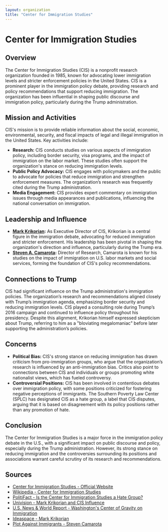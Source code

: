 ```yaml
---
layout: organization
title: "Center for Immigration Studies"
---
```


# Center for Immigration Studies

## Overview
The Center for Immigration Studies (CIS) is a nonprofit research organization founded in 1985, known for advocating lower immigration levels and stricter enforcement policies in the United States. CIS is a prominent player in the immigration policy debate, providing research and policy recommendations that support reducing immigration. The organization has been influential in shaping public discourse and immigration policy, particularly during the Trump administration.

## Mission and Activities
CIS's mission is to provide reliable information about the social, economic, environmental, security, and fiscal impacts of legal and illegal immigration in the United States. Key activities include:
- **Research:** CIS conducts studies on various aspects of immigration policy, including border security, visa programs, and the impact of immigration on the labor market. These studies often support the organization's stance on reducing immigration levels.
- **Public Policy Advocacy:** CIS engages with policymakers and the public to advocate for policies that reduce immigration and strengthen enforcement measures. The organization’s research was frequently cited during the Trump administration.
- **Media Engagement:** CIS provides expert commentary on immigration issues through media appearances and publications, influencing the national conversation on immigration.

## Leadership and Influence
- **[Mark Krikorian](https://ideaspace.com/player/mark-krikorian/):** As Executive Director of CIS, Krikorian is a central figure in the immigration debate, advocating for reduced immigration and stricter enforcement. His leadership has been pivotal in shaping the organization's direction and influence, particularly during the Trump era.
- **[Steven A. Camarota](https://plotagainstimmigrants.com/network/steven-camarota/):** Director of Research, Camarota is known for his studies on the impact of immigration on U.S. labor markets and social services, forming the foundation of CIS's policy recommendations.

## Connections to Trump
CIS had significant influence on the Trump administration's immigration policies. The organization’s research and recommendations aligned closely with Trump’s immigration agenda, emphasizing border security and reducing immigration levels. CIS played a consulting role during Trump’s 2016 campaign and continued to influence policy throughout his presidency. Despite this alignment, Krikorian himself expressed skepticism about Trump, referring to him as a "bloviating megalomaniac" before later supporting the administration’s policies.

## Concerns
- **Political Bias:** CIS's strong stance on reducing immigration has drawn criticism from pro-immigration groups, who argue that the organization’s research is influenced by an anti-immigration bias. Critics also point to connections between CIS and individuals or groups promoting white nationalist views, which has fueled controversy.
- **Controversial Positions:** CIS has been involved in contentious debates over immigration policy, with some positions criticized for fostering negative perceptions of immigrants. The Southern Poverty Law Center (SPLC) has designated CIS as a hate group, a label that CIS disputes, arguing that it is based on disagreement with its policy positions rather than any promotion of hate.

## Conclusion
The Center for Immigration Studies is a major force in the immigration policy debate in the U.S., with a significant impact on public discourse and policy, especially during the Trump administration. However, its strong stance on reducing immigration and the controversies surrounding its positions and associations warrant careful scrutiny of its research and recommendations.

## Sources
- [Center for Immigration Studies - Official Website](https://cis.org)
- [Wikipedia - Center for Immigration Studies](https://en.wikipedia.org/wiki/Center_for_Immigration_Studies)
- [PolitiFact - Is the Center for Immigration Studies a Hate Group?](https://www.politifact.com/article/2017/mar/22/center-immigration-studies-hate-group-southern-pov/)
- [Univision - Mark Krikorian and CIS Influence](https://www.univision.com/univision-news/immigration/man-of-the-moment-mark-krikorian-the-influential-immigration-hawk-of-the-trump-era)
- [U.S. News & World Report - Washington's Center of Gravity on Immigration](https://www.usnews.com/news/politics/articles/2023-12-06/washingtons-center-of-gravity-on-immigration-has-shifted-to-the-right)
- [Ideaspace - Mark Krikorian](https://ideaspace.com/player/mark-krikorian/)
- [Plot Against Immigrants - Steven Camarota](https://plotagainstimmigrants.com/network/steven-camarota/)